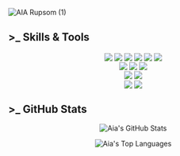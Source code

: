 ![AIA Rupsom (1)](https://user-images.githubusercontent.com/35365209/139538570-6a541b41-a6ba-491f-9657-af6ff9363809.png)

## >\_ Skills & Tools

<div align="center">
  <img align="center" src="https://img.shields.io/badge/Frontend-JavaScript-informational?style=flat&logo=javascript&logoColor=white&color=f0576b&labelColor=0d3a58"/>
  <img align="center" src="https://img.shields.io/badge/Frontend-React-informational?style=flat&logo=react&logoColor=white&color=f0576b&labelColor=0d3a58"/>
  <img align="center" src="https://img.shields.io/badge/Frontend-Html-informational?style=flat&logo=html5&logoColor=white&color=f0576b&labelColor=0d3a58"/>
  <img align="center" src="https://img.shields.io/badge/Frontend-CSS-informational?style=flat&logo=css3&logoColor=white&color=f0576b&labelColor=0d3a58"/>
  <img align="center" src="https://img.shields.io/badge/Frontend-Typescript-informational?style=flat&logo=typescript&logoColor=white&color=f0576b&labelColor=0d3a58"/>
  <img align="center" src="https://img.shields.io/badge/Frontend-Next.js-informational?style=flat&logo=nextdotjs&logoColor=white&color=f0576b&labelColor=0d3a58"/>
</div>
<div align="center">
  <img align="center" src="https://img.shields.io/badge/Backend-Node-informational?style=flat&logo=node.js&logoColor=white&color=f0576b&labelColor=0d3a58"/>
  <img align="center" src="https://img.shields.io/badge/Backend-MongoDB-informational?style=flat&logo=mongodb&logoColor=white&color=f0576b&labelColor=0d3a58"/>
  <img align="center" src="https://img.shields.io/badge/Backend-Python-informational?style=flat&logo=python&logoColor=white&color=f0576b&labelColor=0d3a58"/>
</div>
<div align="center">
  <img align="center" src="https://img.shields.io/badge/Tools-Docker-informational?style=flat&logo=docker&logoColor=white&color=f0576b&labelColor=0d3a58"/>
  <img align="center" src="https://img.shields.io/badge/Tools-Kubernetes-informational?style=flat&logo=kubernetes&logoColor=white&color=f0576b&labelColor=0d3a58"/>
</div>
<div align="center">
  <img align="center" src="https://img.shields.io/badge/OS-Linux-informational?style=flat&logo=linux&logoColor=white&color=f0576b&labelColor=0d3a58"/>
  <img align="center" src="https://img.shields.io/badge/Shell-Bash-informational?style=flat&logo=gnu-bash&logoColor=white&color=f0576b&labelColor=0d3a58"/>
</div>

## >\_ GitHub Stats

<p align="center">
  <img align="center" src="https://github-readme-stats.vercel.app/api?username=AiaRup&show_icons=true&count_private=true&bg_color=0d3a58&icon_color=f0576b&title_color=f0576b&text_color=ffffff&hide_border=true" alt="Aia's GitHub Stats"/>
</p>
<p align="center">
  <img align="center" src="https://github-readme-stats.vercel.app/api/top-langs/?username=AiaRup&layout=compact&langs_count=8&bg_color=0d3a58&icon_color=f0576b&title_color=f0576b&text_color=ffffff&hide_border=true" alt="Aia's Top Languages" />
</p>
